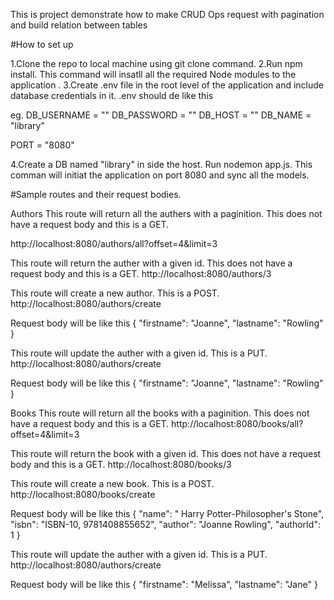 This is project demonstrate how to make CRUD Ops request with pagination and build relation between tables

#How to set up

1.Clone the repo to local machine using git clone command. 
2.Run npm install. This command will insatll all the required Node modules to the application .
3.Create .env file in the root level of the application and include database credentials in it. .env should de like this

eg. 
DB_USERNAME = "" 
DB_PASSWORD = "" 
DB_HOST = "" 
DB_NAME = "library"

PORT = "8080"

4.Create a DB named "library" in side the host. Run nodemon app.js. This comman will initiat the application on port 8080 and sync all the models.

#Sample routes and their request bodies. 

Authors 
This route will return all the authers with a paginition. This does not have a request body and this is a GET. 

http://localhost:8080/authors/all?offset=4&limit=3

This route will return the auther with a given id. This does not have a request body and this is a GET.
http://localhost:8080/authors/3

This route will create a new author. This is a POST.
http://localhost:8080/authors/create

Request body will be like this
{
  "firstname": "Joanne",
  "lastname": "Rowling"
}

This route will update the auther with a given id. This is a PUT.
http://localhost:8080/authors/create

Request body will be like this
{
  "firstname": "Joanne",
  "lastname": "Rowling"
}


Books
This route will return all the books with a paginition. This does not have a request body and this is a GET.
http://localhost:8080/books/all?offset=4&limit=3

This route will return the book with a given id. This does not have a request body and this is a GET.
http://localhost:8080/books/3

This route will create a new book. This is a POST.
http://localhost:8080/books/create

Request body will be like this
{
  "name": " Harry Potter-Philosopher's Stone",
  "isbn": "ISBN-10, ‎9781408855652",
  "author": "Joanne Rowling",
  "authorId": 1
}

This route will update the auther with a given id. This is a PUT.
http://localhost:8080/authors/create

Request body will be like this
{
  "firstname": "Melissa",
  "lastname": "Jane"
}
